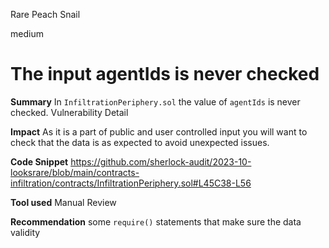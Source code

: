 Rare Peach Snail

medium

# The input agentIds is never checked
**Summary**
In `InfiltrationPeriphery.sol` the value of `agentIds` is never checked. 
Vulnerability Detail

**Impact**
As it is a part of public and user controlled input you will want to check that the data is as expected to avoid unexpected issues.

**Code Snippet**
https://github.com/sherlock-audit/2023-10-looksrare/blob/main/contracts-infiltration/contracts/InfiltrationPeriphery.sol#L45C38-L56

**Tool used**
Manual Review

**Recommendation**
some `require()` statements that make sure the data validity